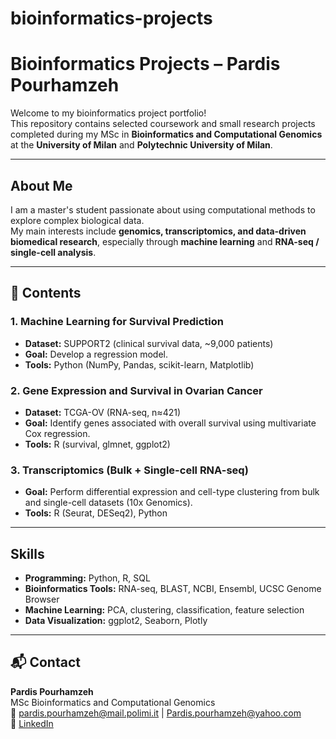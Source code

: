# bioinformatics-projects
# Bioinformatics Projects – Pardis Pourhamzeh

Welcome to my bioinformatics project portfolio!  
This repository contains selected coursework and small research projects completed during my MSc in **Bioinformatics and Computational Genomics** at the **University of Milan** and **Polytechnic University of Milan**.

---

## About Me
I am a master's student passionate about using computational methods to explore complex biological data.  
My main interests include **genomics, transcriptomics, and data-driven biomedical research**, especially through **machine learning** and **RNA-seq / single-cell analysis**.

---

## 📂 Contents

### 1. Machine Learning for Survival Prediction
- **Dataset:** SUPPORT2 (clinical survival data, ~9,000 patients)  
- **Goal:** Develop a regression model.  
- **Tools:** Python (NumPy, Pandas, scikit-learn, Matplotlib)

### 2. Gene Expression and Survival in Ovarian Cancer
- **Dataset:** TCGA-OV (RNA-seq, n≈421)  
- **Goal:** Identify genes associated with overall survival using multivariate Cox regression.  
- **Tools:** R (survival, glmnet, ggplot2)

### 3. Transcriptomics (Bulk + Single-cell RNA-seq)
- **Goal:** Perform differential expression and cell-type clustering from bulk and single-cell datasets (10x Genomics).  
- **Tools:** R (Seurat, DESeq2), Python

---

##  Skills
- **Programming:** Python, R, SQL  
- **Bioinformatics Tools:** RNA-seq, BLAST, NCBI, Ensembl, UCSC Genome Browser  
- **Machine Learning:** PCA, clustering, classification, feature selection  
- **Data Visualization:** ggplot2, Seaborn, Plotly  

---

## 📬 Contact
**Pardis Pourhamzeh**  
MSc Bioinformatics and Computational Genomics  
📧 pardis.pourhamzeh@mail.polimi.it | Pardis.pourhamzeh@yahoo.com  
🔗 [LinkedIn](https://www.linkedin.com/in/pardis-pourhamzeh-b5556b22b)
